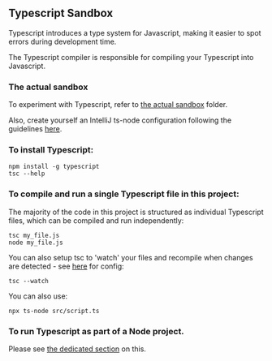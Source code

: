 ## Typescript Sandbox

Typescript introduces a type system for Javascript, making it easier to spot errors during development time. 

The Typescript compiler is responsible for compiling your Typescript into Javascript.

### The actual sandbox

To experiment with Typescript, refer to [the actual sandbox](the-sandbox) folder.

Also, create yourself an IntelliJ ts-node configuration following the guidelines [here](https://www.jetbrains.com/help/idea/running-and-debugging-typescript.html#ws_ts_run_debug_directly_ceate_node_config).

### To install Typescript:

```shell
npm install -g typescript
tsc --help
```

### To compile and run a single Typescript file in this project:

The majority of the code in this project is structured as individual Typescript files, which can be compiled and run independently:

```shell
tsc my_file.js
node my_file.js
```

You can also setup tsc to 'watch' your files and recompile when changes are detected - see [here](08-typescript-compiler) for config: 

```shell
tsc --watch
```

You can also use:

```shell
npx ts-node src/script.ts
```

### To run Typescript as part of a Node project.

Please see [the dedicated section](10-integrated-node-and-ts-project) on this.


